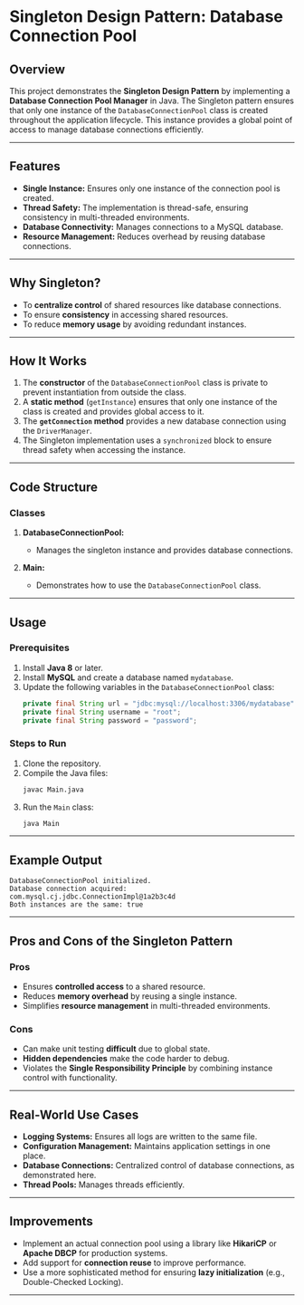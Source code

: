 # Singleton Design Pattern: Database Connection Pool

## Overview
This project demonstrates the **Singleton Design Pattern** by implementing a **Database Connection Pool Manager** in Java. The Singleton pattern ensures that only one instance of the `DatabaseConnectionPool` class is created throughout the application lifecycle. This instance provides a global point of access to manage database connections efficiently.

---

## Features
- **Single Instance:** Ensures only one instance of the connection pool is created.
- **Thread Safety:** The implementation is thread-safe, ensuring consistency in multi-threaded environments.
- **Database Connectivity:** Manages connections to a MySQL database.
- **Resource Management:** Reduces overhead by reusing database connections.

---

## Why Singleton?
- To **centralize control** of shared resources like database connections.
- To ensure **consistency** in accessing shared resources.
- To reduce **memory usage** by avoiding redundant instances.

---

## How It Works
1. The **constructor** of the `DatabaseConnectionPool` class is private to prevent instantiation from outside the class.
2. A **static method** (`getInstance`) ensures that only one instance of the class is created and provides global access to it.
3. The **`getConnection` method** provides a new database connection using the `DriverManager`.
4. The Singleton implementation uses a `synchronized` block to ensure thread safety when accessing the instance.

---

## Code Structure

### Classes
1. **DatabaseConnectionPool:**
   - Manages the singleton instance and provides database connections.

2. **Main:**
   - Demonstrates how to use the `DatabaseConnectionPool` class.

---

## Usage

### Prerequisites
1. Install **Java 8** or later.
2. Install **MySQL** and create a database named `mydatabase`.
3. Update the following variables in the `DatabaseConnectionPool` class:
   ```java
   private final String url = "jdbc:mysql://localhost:3306/mydatabase";
   private final String username = "root";
   private final String password = "password";
   ```

### Steps to Run
1. Clone the repository.
2. Compile the Java files:
   ```bash
   javac Main.java
   ```
3. Run the `Main` class:
   ```bash
   java Main
   ```

---

## Example Output
```plaintext
DatabaseConnectionPool initialized.
Database connection acquired: com.mysql.cj.jdbc.ConnectionImpl@1a2b3c4d
Both instances are the same: true
```

---

## Pros and Cons of the Singleton Pattern

### Pros
- Ensures **controlled access** to a shared resource.
- Reduces **memory overhead** by reusing a single instance.
- Simplifies **resource management** in multi-threaded environments.

### Cons
- Can make unit testing **difficult** due to global state.
- **Hidden dependencies** make the code harder to debug.
- Violates the **Single Responsibility Principle** by combining instance control with functionality.

---

## Real-World Use Cases
- **Logging Systems:** Ensures all logs are written to the same file.
- **Configuration Management:** Maintains application settings in one place.
- **Database Connections:** Centralized control of database connections, as demonstrated here.
- **Thread Pools:** Manages threads efficiently.

---

## Improvements
- Implement an actual connection pool using a library like **HikariCP** or **Apache DBCP** for production systems.
- Add support for **connection reuse** to improve performance.
- Use a more sophisticated method for ensuring **lazy initialization** (e.g., Double-Checked Locking).

---

